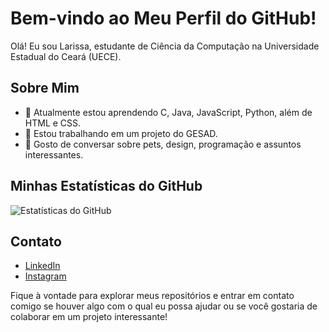 # Bem-vindo ao Meu Perfil do GitHub!

Olá! Eu sou Larissa, estudante de Ciência da Computação na Universidade Estadual do Ceará (UECE).

## Sobre Mim

- 🌱 Atualmente estou aprendendo C, Java, JavaScript, Python, além de HTML e CSS.
- 👯 Estou trabalhando em um projeto do GESAD.
- 💬 Gosto de conversar sobre pets, design, programação e assuntos interessantes.

## Minhas Estatísticas do GitHub

![Estatísticas do GitHub](https://github-readme-stats.vercel.app/api?username=larikelly&show_icons=true&hide=prs&count_private=true&theme=radical)

## Contato

- [LinkedIn](https://www.linkedin.com/in/larissa-kelly-44246810a/)
- [Instagram](https://www.instagram.com/larikelly)

Fique à vontade para explorar meus repositórios e entrar em contato comigo se houver algo com o qual eu possa ajudar ou se você gostaria de colaborar em um projeto interessante!
